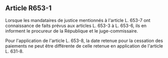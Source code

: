 Article R653-1
----
Lorsque les mandataires de justice mentionnés à l'article L. 653-7 ont
connaissance de faits prévus aux articles L. 653-3 à L. 653-6, ils en informent
le procureur de la République et le juge-commissaire.

Pour l'application de l'article L. 653-8, la date retenue pour la cessation des
paiements ne peut être différente de celle retenue en application de l'article
L. 631-8.
